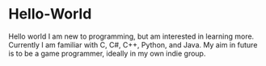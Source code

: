 # Hello-World
Hello world
I am new to programming, but am interested in learning more.
Currently I am familiar with C, C#, C++, Python, and Java.
My aim in future is to be a game programmer, ideally in my own indie group.
